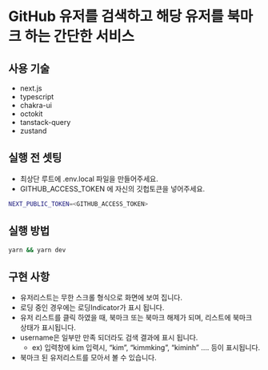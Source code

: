 # GitHub 유저를 검색하고 해당 유저를 북마크 하는 간단한 서비스

## 사용 기술

- next.js
- typescript
- chakra-ui
- octokit
- tanstack-query
- zustand

## 실행 전 셋팅

- 최상단 루트에 .env.local 파일을 만들어주세요.
- GITHUB_ACCESS_TOKEN 에 자신의 깃헙토큰을 넣어주세요.

```sh
NEXT_PUBLIC_TOKEN=<GITHUB_ACCESS_TOKEN>
```

## 실행 방법

```bash
yarn && yarn dev
```

## 구현 사항

- 유저리스트는 무한 스크롤 형식으로 화면에 보여 집니다.
- 로딩 중인 경우에는 로딩Indicator가 표시 됩니다.
- 유저 리스트를 클릭 하였을 때, 북마크 또는 북마크 해제가 되며, 리스트에 북마크 상태가 표시됩니다.
- username은 일부만 만족 되더라도 검색 결과에 표시 됩니다.
  - ex) 입력창에 kim 입력시, “kim”, “kimmking”, “kiminh” …. 등이 표시됩니다.
- 북마크 된 유저리스트를 모아서 볼 수 있습니다.
